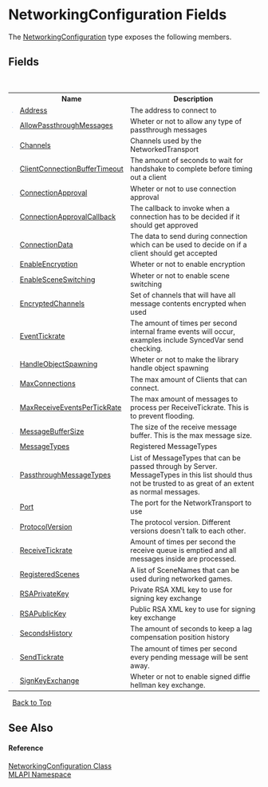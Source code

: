 # NetworkingConfiguration Fields
 

The <a href="T_MLAPI_NetworkingConfiguration">NetworkingConfiguration</a> type exposes the following members.


## Fields
&nbsp;<table><tr><th></th><th>Name</th><th>Description</th></tr><tr><td>![Public field](media/pubfield.gif "Public field")</td><td><a href="F_MLAPI_NetworkingConfiguration_Address">Address</a></td><td>
The address to connect to</td></tr><tr><td>![Public field](media/pubfield.gif "Public field")</td><td><a href="F_MLAPI_NetworkingConfiguration_AllowPassthroughMessages">AllowPassthroughMessages</a></td><td>
Wheter or not to allow any type of passthrough messages</td></tr><tr><td>![Public field](media/pubfield.gif "Public field")</td><td><a href="F_MLAPI_NetworkingConfiguration_Channels">Channels</a></td><td>
Channels used by the NetworkedTransport</td></tr><tr><td>![Public field](media/pubfield.gif "Public field")</td><td><a href="F_MLAPI_NetworkingConfiguration_ClientConnectionBufferTimeout">ClientConnectionBufferTimeout</a></td><td>
The amount of seconds to wait for handshake to complete before timing out a client</td></tr><tr><td>![Public field](media/pubfield.gif "Public field")</td><td><a href="F_MLAPI_NetworkingConfiguration_ConnectionApproval">ConnectionApproval</a></td><td>
Wheter or not to use connection approval</td></tr><tr><td>![Public field](media/pubfield.gif "Public field")</td><td><a href="F_MLAPI_NetworkingConfiguration_ConnectionApprovalCallback">ConnectionApprovalCallback</a></td><td>
The callback to invoke when a connection has to be decided if it should get approved</td></tr><tr><td>![Public field](media/pubfield.gif "Public field")</td><td><a href="F_MLAPI_NetworkingConfiguration_ConnectionData">ConnectionData</a></td><td>
The data to send during connection which can be used to decide on if a client should get accepted</td></tr><tr><td>![Public field](media/pubfield.gif "Public field")</td><td><a href="F_MLAPI_NetworkingConfiguration_EnableEncryption">EnableEncryption</a></td><td>
Wheter or not to enable encryption</td></tr><tr><td>![Public field](media/pubfield.gif "Public field")</td><td><a href="F_MLAPI_NetworkingConfiguration_EnableSceneSwitching">EnableSceneSwitching</a></td><td>
Wheter or not to enable scene switching</td></tr><tr><td>![Public field](media/pubfield.gif "Public field")</td><td><a href="F_MLAPI_NetworkingConfiguration_EncryptedChannels">EncryptedChannels</a></td><td>
Set of channels that will have all message contents encrypted when used</td></tr><tr><td>![Public field](media/pubfield.gif "Public field")</td><td><a href="F_MLAPI_NetworkingConfiguration_EventTickrate">EventTickrate</a></td><td>
The amount of times per second internal frame events will occur, examples include SyncedVar send checking.</td></tr><tr><td>![Public field](media/pubfield.gif "Public field")</td><td><a href="F_MLAPI_NetworkingConfiguration_HandleObjectSpawning">HandleObjectSpawning</a></td><td>
Wheter or not to make the library handle object spawning</td></tr><tr><td>![Public field](media/pubfield.gif "Public field")</td><td><a href="F_MLAPI_NetworkingConfiguration_MaxConnections">MaxConnections</a></td><td>
The max amount of Clients that can connect.</td></tr><tr><td>![Public field](media/pubfield.gif "Public field")</td><td><a href="F_MLAPI_NetworkingConfiguration_MaxReceiveEventsPerTickRate">MaxReceiveEventsPerTickRate</a></td><td>
The max amount of messages to process per ReceiveTickrate. This is to prevent flooding.</td></tr><tr><td>![Public field](media/pubfield.gif "Public field")</td><td><a href="F_MLAPI_NetworkingConfiguration_MessageBufferSize">MessageBufferSize</a></td><td>
The size of the receive message buffer. This is the max message size.</td></tr><tr><td>![Public field](media/pubfield.gif "Public field")</td><td><a href="F_MLAPI_NetworkingConfiguration_MessageTypes">MessageTypes</a></td><td>
Registered MessageTypes</td></tr><tr><td>![Public field](media/pubfield.gif "Public field")</td><td><a href="F_MLAPI_NetworkingConfiguration_PassthroughMessageTypes">PassthroughMessageTypes</a></td><td>
List of MessageTypes that can be passed through by Server. MessageTypes in this list should thus not be trusted to as great of an extent as normal messages.</td></tr><tr><td>![Public field](media/pubfield.gif "Public field")</td><td><a href="F_MLAPI_NetworkingConfiguration_Port">Port</a></td><td>
The port for the NetworkTransport to use</td></tr><tr><td>![Public field](media/pubfield.gif "Public field")</td><td><a href="F_MLAPI_NetworkingConfiguration_ProtocolVersion">ProtocolVersion</a></td><td>
The protocol version. Different versions doesn't talk to each other.</td></tr><tr><td>![Public field](media/pubfield.gif "Public field")</td><td><a href="F_MLAPI_NetworkingConfiguration_ReceiveTickrate">ReceiveTickrate</a></td><td>
Amount of times per second the receive queue is emptied and all messages inside are processed.</td></tr><tr><td>![Public field](media/pubfield.gif "Public field")</td><td><a href="F_MLAPI_NetworkingConfiguration_RegisteredScenes">RegisteredScenes</a></td><td>
A list of SceneNames that can be used during networked games.</td></tr><tr><td>![Public field](media/pubfield.gif "Public field")</td><td><a href="F_MLAPI_NetworkingConfiguration_RSAPrivateKey">RSAPrivateKey</a></td><td>
Private RSA XML key to use for signing key exchange</td></tr><tr><td>![Public field](media/pubfield.gif "Public field")</td><td><a href="F_MLAPI_NetworkingConfiguration_RSAPublicKey">RSAPublicKey</a></td><td>
Public RSA XML key to use for signing key exchange</td></tr><tr><td>![Public field](media/pubfield.gif "Public field")</td><td><a href="F_MLAPI_NetworkingConfiguration_SecondsHistory">SecondsHistory</a></td><td>
The amount of seconds to keep a lag compensation position history</td></tr><tr><td>![Public field](media/pubfield.gif "Public field")</td><td><a href="F_MLAPI_NetworkingConfiguration_SendTickrate">SendTickrate</a></td><td>
The amount of times per second every pending message will be sent away.</td></tr><tr><td>![Public field](media/pubfield.gif "Public field")</td><td><a href="F_MLAPI_NetworkingConfiguration_SignKeyExchange">SignKeyExchange</a></td><td>
Wheter or not to enable signed diffie hellman key exchange.</td></tr></table>&nbsp;
<a href="#networkingconfiguration-fields">Back to Top</a>

## See Also


#### Reference
<a href="T_MLAPI_NetworkingConfiguration">NetworkingConfiguration Class</a><br /><a href="N_MLAPI">MLAPI Namespace</a><br />
